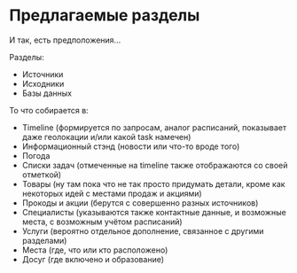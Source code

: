 # Предлагаемые разделы

И так, есть предположения...

Разделы:
- Источники
- Исходники
- Базы данных

То что собирается в:
- Timeline (формируется по запросам, аналог расписаний, показывает даже геолокации и/или какой task намечен)
- Информационный стэнд (новости или что-то вроде того)
- Погода 
- Списки задач (отмеченные на timeline также отображаются со своей отметкой)
- Товары (ну там пока что не так просто придумать детали, кроме как некоторых идей с местами продаж и акциями)
- Прокоды и акции (берутся с совершенно разных источников)
- Специалисты (указываются также контактные данные, и возможные места, с возможным учётом расписаний)
- Услуги (вероятно отдельное дополнение, связанное с другими разделами)
- Места (где, что или кто расположено)
- Досуг (где включено и образование)
